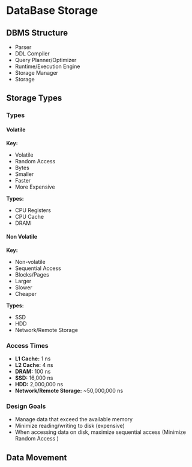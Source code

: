 # DataBase Storage

## DBMS Structure

- Parser
- DDL Compiler
- Query Planner/Optimizer
- Runtime/Execution Engine
- Storage Manager
- Storage

## Storage Types

### Types

#### Volatile

**Key:**

- Volatile
- Random Access
- Bytes
- Smaller
- Faster
- More Expensive

**Types:**

- CPU Registers
- CPU Cache
- DRAM

#### Non Volatile

**Key:**

- Non-volatile
- Sequential Access
- Blocks/Pages
- Larger
- Slower
- Cheaper

**Types:**

- SSD
- HDD
- Network/Remote Storage

### Access Times

- **L1 Cache:** 1 ns
- **L2 Cache:** 4 ns
- **DRAM:** 100 ns
- **SSD:** 16,000 ns
- **HDD:** 2,000,000 ns
- **Network/Remote Storage:** ~50,000,000 ns

### Design Goals

- Manage data that exceed the available memory
- Minimize reading/writing to disk (expensive)
- When accessing data on disk, maximize sequential access (Minimize Random Access
  )

## Data Movement
